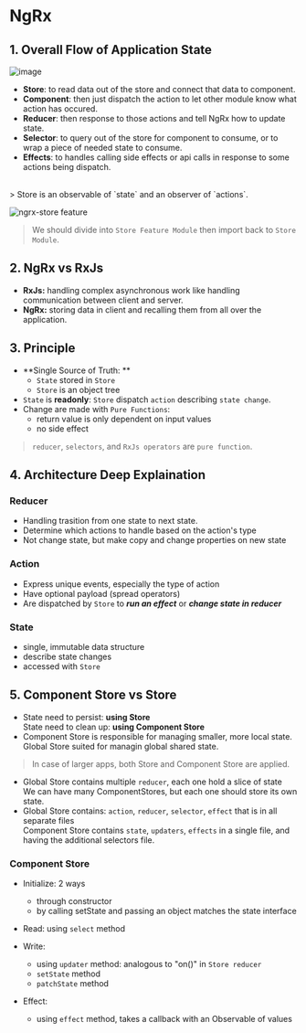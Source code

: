 # NgRx
## 1. Overall Flow of Application State
![image](https://user-images.githubusercontent.com/93693577/158955782-57f4f42c-ae55-47bb-9b2e-685aa47e2b65.png)
- **Store**: to read data out of the store and connect that data to component.
- **Component**: then just dispatch the action to let other module know what action has occured.
- **Reducer**: then response to those actions and tell NgRx how to update state.
- **Selector**: to query out of the store for component to consume, or to wrap a piece of needed state to consume.
- **Effects**: to handles calling side effects or api calls in response to some actions being dispatch.
<br/>
> Store is an observable of `state` and an observer of `actions`.

![ngrx-store feature](https://user-images.githubusercontent.com/93693577/158959484-149322dc-0b71-4ea0-b22d-59a4050b9bfa.png)

> We should divide into `Store Feature Module` then import back to `Store Module`.

## 2. NgRx vs RxJs
- **RxJs:** handling complex asynchronous work like handling communication between client and server.
- **NgRx:** storing data in client and recalling them from all over the application.

## 3. Principle 
- **Single Source of Truth: **
	+ `State` stored in `Store`
	+ `Store` is an object tree
- `State` is **readonly**: `Store` dispatch `action` describing `state change`.
- Change are made with `Pure Functions`:
	+ return value is only dependent on input values
	+ no side effect

> `reducer`, `selectors`, and `RxJs operators` are `pure function`.

## 4. Architecture Deep Explaination
### Reducer
- Handling trasition from one state to next state.
- Determine which actions to handle based on the action's type
- Not change state, but make copy and change properties on new state
### Action
- Express unique events, especially the type of action
- Have optional payload (spread operators)
- Are dispatched by `Store` to ***run an effect*** or ***change state in reducer***
### State
- single, immutable data structure
- describe state changes
- accessed with `Store`

## 5. Component Store vs Store
- State need to persist: **using Store**
<br/>  State need to clean up: **using Component Store**
- Component Store is responsible for managing smaller, more local state.
<br/>  Global Store suited for managin global shared state.
> In case of larger apps, both Store and Component Store are applied.
- Global Store contains multiple `reducer`, each one hold a slice of state
<br/>  We can have many ComponentStores, but each one should store its own state.
- Global Store contains: `action`, `reducer`, `selector`, `effect` that is in all separate files
<br/>  Component Store contains `state`, `updaters`, `effects` in a single file, and having the additional selectors file.

### Component Store
- Initialize: 2 ways
	+ through constructor
	+ by calling setState and passing an object matches the state interface

- Read: using `select` method
- Write: 
	+ using `updater` method: analogous to "on()" in `Store reducer`
	+ `setState` method 
	+ `patchState` method
- Effect:
	+ using `effect` method, takes a callback with an Observable of values


